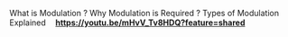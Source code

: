 What is Modulation ? Why Modulation is Required ? Types of Modulation Explained     <b>&nbsp;&nbsp;&nbsp;         https://youtu.be/mHvV_Tv8HDQ?feature=shared
